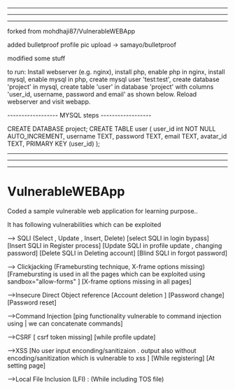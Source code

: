 -----------------------------------------------------------------------------------------------
-----------------------------------------------------------------------------------------------
-----------------------------------------------------------------------------------------------

forked from mohdhaji87/VulnerableWEBApp

added bulletproof profile pic upload -> samayo/bulletproof

modified some stuff

to run:
Install webserver (e.g. nginx), install php, enable php in nginx, install mysql,
enable mysql in php, create mysql user 'test:test', create database 'project' in mysql, create table 'user' in database
'project' with columns 'user_id, username, password and email' as shown below.
Reload webserver and visit webapp.


------------------ MYSQL steps ------------------

CREATE DATABASE project; CREATE TABLE user ( user_id int NOT NULL AUTO_INCREMENT, username TEXT, password TEXT, email TEXT, avatar_id TEXT, PRIMARY KEY (user_id) );


-----------------------------------------------------------------------------------------------
-----------------------------------------------------------------------------------------------
-----------------------------------------------------------------------------------------------

# VulnerableWEBApp
Coded a sample vulnerable web application for learning purpose..

It has following vulnerabilities which can be exploited

--> SQLI (Select , Update , Insert, Delete)
[select SQLI in login bypass]
[Insert SQLI in Register process]
[Update SQLI in profile update , changing password]
[Delete SQLI in Deleting account]
[Blind SQLI in forgot password]

--> Clickjacking (Framebursting technique, X-frame options missing)
[Framebursting is used in all the pages which can be exploited using sandbox="allow-forms" ]
[X-frame options missing in all pages]

-->Insecure Direct Object reference
[Account deletion ]
[Password change]
[Password reset]


-->Command Injection
[ping functionality vulnerable to command injection using | we can concatenate commands]

-->CSRF
[ csrf token missing]
[while profile update]


-->XSS
[No user input enconding/sanitizaion . output also without encoding/sanitization which is vulnerable to xss ]
[While registering]
[At setting page]


-->Local File Inclusion (LFI) :
(While including TOS file)
